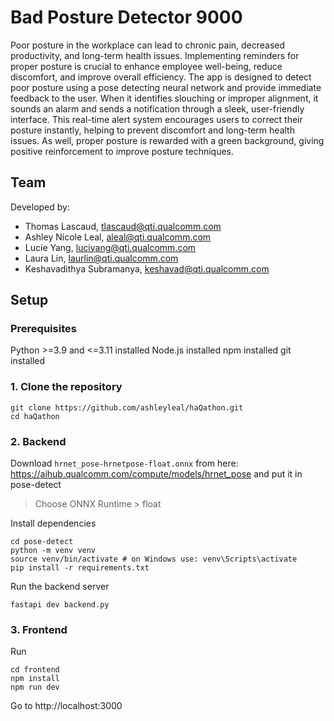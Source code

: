 # Bad Posture Detector 9000
Poor posture in the workplace can lead to chronic pain, decreased productivity, and long-term health issues. Implementing reminders for proper posture is crucial to enhance employee well-being, reduce discomfort, and improve overall efficiency. The app is designed to detect poor posture using a pose detecting neural network and provide immediate feedback to the user. When it identifies slouching or improper alignment, it sounds an alarm and sends a notification through a sleek, user-friendly interface. This real-time alert system encourages users to correct their posture instantly, helping to prevent discomfort and long-term health issues. As well, proper posture is rewarded with a green background, giving positive reinforcement to improve posture techniques.

## Team
Developed by:
- Thomas Lascaud, tlascaud@qti.qualcomm.com
- Ashley Nicole Leal, aleal@qti.qualcomm.com
- Lucie Yang, luciyang@qti.qualcomm.com
- Laura Lin, laurlin@qti.qualcomm.com
- Keshavadithya Subramanya, keshavad@qti.qualcomm.com


## Setup
### Prerequisites
Python >=3.9 and <=3.11 installed
Node.js installed
npm installed
git installed

### 1. Clone the repository
```
git clone https://github.com/ashleyleal/haQathon.git
cd haQathon
```

### 2. Backend
Download `hrnet_pose-hrnetpose-float.onnx` from here: https://aihub.qualcomm.com/compute/models/hrnet_pose and put it in pose-detect
> Choose ONNX Runtime > float

Install dependencies
```
cd pose-detect
python -m venv venv
source venv/bin/activate # on Windows use: venv\Scripts\activate
pip install -r requirements.txt
```

Run the backend server
```
fastapi dev backend.py
```

### 3. Frontend
Run 
```
cd frontend
npm install
npm run dev
```
Go to http://localhost:3000


